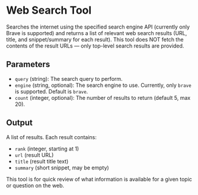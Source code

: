 # Web Search Tool

Searches the internet using the specified search engine API (currently only Brave is supported) and returns a list of relevant web search results (URL, title, and snippet/summary for each result). This tool does NOT fetch the contents of the result URLs — only top-level search results are provided.

## Parameters
- `query` (string): The search query to perform.
- `engine` (string, optional): The search engine to use. Currently, only `brave` is supported. Default is `brave`.
- `count` (integer, optional): The number of results to return (default 5, max 20).

## Output
A list of results. Each result contains:

- `rank` (integer, starting at 1)
- `url` (result URL)
- `title` (result title text)
- `summary` (short snippet, may be empty)

This tool is for quick review of what information is available for a given topic or question on the web.
